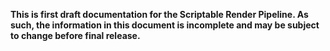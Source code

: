 **This is first draft documentation for the Scriptable Render Pipeline. As such, the information in this document is incomplete and may be subject to change before final release.**